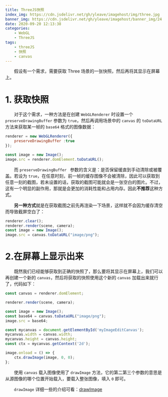 ```yaml
---
title: ThreeJS快照
index_img: https://cdn.jsdelivr.net/gh/yleave/imagehost/img/three.jpg
banner_img: https://cdn.jsdelivr.net/gh/yleave/imagehost/banner_img/24.jpg
date: 2020-09-20 12:13:38
categories:
    - WebGL
    - ThreeJS
tags:
    - threeJS
    - 快照
    - canvas
---
```


&emsp;&emsp;假设有一个需求，需要获取 Three 场景的一张快照，然后再将其显示在屏幕上。

# 1. 获取快照

&emsp;&emsp;对于这个需求，一种方法是在创建 `WebGLRenderer` 时设置一个 `preserveDrawingBuffer` 参数为 `true`，然后再调用场景中的 `canvas` 的 `toDataURL` 方法来获取某一帧的 `base64` 格式的图像数据：

```js
renderer = new WebGLRenderer({
    preserveDrawingBuffer :true 
});

const image = new Image();
image.src = renderer.domElement.toDataURL();
```

&emsp;&emsp;而 `preserveDrawingBuffer ` 参数的含义是：是否保留缓直到手动清除或被覆盖。若设为 `true`，在任意时刻，前一帧的缓存图像不会被清除，因此可以获取到任意一刻的截图，若未设置的话，获取的截图可能就会是一张空白的图片。不过，这有一个明显的副作用，那就是会更加的消耗性能和占用内存。因此**不推荐**这种方式。

&emsp;&emsp;**另一种方式**就是在获取截图之前先再渲染一下场景，这样就不会因为缓存清空而导致截屏空白了：

```js
renderer.clear();
renderer.render(scene, camera);
const image = new Image();
image.src = canvas.toDataURL("image/png");
```

# 2.在屏幕上显示出来

&emsp;&emsp;既然我们已经能够获取到正确的快照了，那么要将其显示在屏幕上，我们可以再创建一个新的 `canvas`，然后将获取的快照使用这个新的 `canvas` 加载出来就行了，代码如下：

```js
const canvas = renderer.domElement;

renderer.render(scene, camera);

const image = new Image();
const base64 = canvas.toDataURL("image/png");
image.src = base64;

const mycanvas = document.getElementById('myImageEditCanvas');
mycanvas.width = canvas.width;
mycanvas.height = canvas.height;
const ctx = mycanvas.getContext('2d');

image.onload = () => {
    ctx.drawImage(image, 0, 0);
};
```

&emsp;&emsp;使用 `canvas` 载入图像使用了 `drawImage` 方法，它的第二第三个参数的意思是从源图像的哪个位置开始载入，要载入整张图像，填入 `0` 即可。

&emsp;&emsp;`drawImage` 详细一些的介绍可看：[drawImage](https://yleave.top/2020/09/20/HTML/canvas操作图像/)








